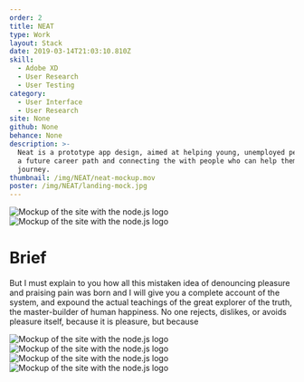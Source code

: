 ```yaml
---
order: 2
title: NEAT
type: Work
layout: Stack
date: 2019-03-14T21:03:10.810Z
skill:
  - Adobe XD
  - User Research
  - User Testing
category:
  - User Interface
  - User Research
site: None
github: None
behance: None
description: >-
  Neat is a prototype app design, aimed at helping young, unemployed people find
  a future career path and connecting the with people who can help them on their
  journey.
thumbnail: /img/NEAT/neat-mockup.mov
poster: /img/NEAT/landing-mock.jpg
---
```



![Mockup of the site with the node.js logo](/img/NEAT/neat-poster-1.jpg "Mockup of the site with the node.js logo")
![Mockup of the site with the node.js logo](/img/NEAT/neat-poster-2.jpg "Mockup of the site with the node.js logo")

<div class="text">
      <h1>Brief</h1>
      <p>But I must explain to you how all this mistaken idea of denouncing pleasure and praising pain was born and I will give you a complete account of the system, and expound the actual teachings of the great explorer of the truth, the master-builder of human happiness. No one rejects, dislikes, or avoids pleasure itself, because it is pleasure, but because</p>
</div>

![Mockup of the site with the node.js logo](/img/NEAT/research-stats.png "Mockup of the site with the node.js logo")
![Mockup of the site with the node.js logo](/img/NEAT/user-jake.png "Mockup of the site with the node.js logo")
![Mockup of the site with the node.js logo](/img/NEAT/user-jennifer.png "Mockup of the site with the node.js logo")
![Mockup of the site with the node.js logo](/img/NEAT/user-terry.png "Mockup of the site with the node.js logo")


<!-- 
<div class="work-section">
    <div class="work-images">
      <div class="work-image-stack">
        <img data-src="/img/NEAT/research-stats.png" alt="Research infographic"/>
        <p>Reasearch visualation</p>
      </div>
      <div class="work-image-stack">
        <img data-src="/img/NEAT/user-jake.png" alt="User Persona"/>
        <img data-src="/img/NEAT/user-jennifer.png" alt="User Persona"/>
        <img data-src="/img/NEAT/user-terry.png" alt="User Persona"/>
        <p>User Personas, characters to design for</p>
      </div>
    </div>
  </div>

<div class="work-section">
    <div class="work-text-container">
      <div class="work-text">
        <h1>Ideation, User Flow and Wireframing</h1>
        <p>            Lorem ipsum dolor sit, amet consectetur adipisicing elit. Debitis, ut temporibus repellendus porro veniam libero alias corrupti corporis excepturi sed.
        </p>
      </div>
    </div>
    <div class="work-images">
      <div class="work-image-grid">
        <img data-src="/img/NEAT/sketchnote-1.png" alt="Sketchnotes"/>
        <img data-src="/img/NEAT/sketchnote-2.png" alt="Sketchnotes"/>
        <img data-src="/img/NEAT/sketchnote-3.png" alt="Sketchnotes"/>
        <img data-src="/img/NEAT/sketchnote-4.png" alt="Sketchnotes"/>
        <img data-src="/img/NEAT/sketchnote-5.png" alt="Sketchnotes"/>
        <img data-src="/img/NEAT/sketchnote-6.png" alt="Sketchnotes"/>
        <p>Fast, iterative design sketchnotes</p>
      </div>
      <div class="work-image-fullwidth">
        <img data-src="/img/NEAT/user-map.png" alt="User journey map"/>
      </div>
      <div class="work-image-fullwidth">
        <img data-src="/img/NEAT/wireframes-display.png" alt="Wireframe interface"/>
      </div>
    </div>
</div>

<div class="work-section">
    <div class="work-text-container">
      <div class="work-text">
        <h1>Branding</h1>
        <p>            Lorem ipsum dolor sit, amet consectetur adipisicing elit. Debitis, ut temporibus repellendus porro veniam libero alias corrupti corporis excepturi sed.
        </p>
      </div>
    </div>
    <div class="work-images">
      <div class="work-image-fullwidth">
        <img data-src="/img/NEAT/moodboard.jpg" alt="Moodboard"/>
      </div>
      <div class="work-image-grid large-tiles">
        <img data-src="/img/NEAT/branding-1.png" alt="Branding typography"/>
        <img data-src="/img/NEAT/branding-2.png" alt="Branding colors"/>
      </div>
      <div class="work-image-fullwidth">
        <img data-src="/img/NEAT/branding-3.png" alt="Branding icons and buttons"/>
      </div>
    </div>
</div>

<div class="work-section">
  <div class="work-text-container">
    <div class="work-text">
      <h1>Design</h1>
      <p>            Lorem ipsum dolor sit, amet consectetur adipisicing elit. Debitis, ut temporibus repellendus porro veniam libero alias corrupti corporis excepturi sed.
      </p>
    </div>
  </div>
  <div class="work-images">
    <div class="work-image-grid">
      <img data-src="/img/NEAT/ui-screen-1.png" alt="User Interface Design Screen"/>
      <img data-src="/img/NEAT/ui-screen-2.png" alt="User Interface Design Screen"/>
      <img data-src="/img/NEAT/ui-screen-3.png" alt="User Interface Design Screen"/>
      <img data-src="/img/NEAT/ui-screen-4.png" alt="User Interface Design Screen"/>
      <img data-src="/img/NEAT/ui-screen-5.png" alt="User Interface Design Screen"/>
      <img data-src="/img/NEAT/ui-screen-6.png" alt="User Interface Design Screen"/>
      <img data-src="/img/NEAT/ui-screen-7.png" alt="User Interface Design Screen"/>
      <img data-src="/img/NEAT/ui-screen-8.png" alt="User Interface Design Screen"/>
      <img data-src="/img/NEAT/ui-screen-9.png" alt="User Interface Design Screen"/>
      <img data-src="/img/NEAT/ui-screen-10.png" alt="User Interface Design Screen"/>
      <img data-src="/img/NEAT/ui-screen-11.png" alt="User Interface Design Screen"/>
    </div>
  </div>
</div>
<div class="work-section">
  <div class="work-images">
    <div class="work-image-fullwidth">
      <img data-src="/img/NEAT/NEAT-cover.jpg" alt="Branding mock up"/>
    </div>
  </div>
</div> -->
